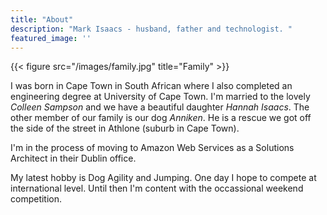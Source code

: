 ```yaml
---
title: "About"
description: "Mark Isaacs - husband, father and technologist. "
featured_image: ''
---
```

{{< figure src="/images/family.jpg" title="Family" >}}

I was born in Cape Town in South African where I also completed an engineering degree at University of Cape Town.
I'm married to the lovely _Colleen Sampson_ and we have a beautiful daughter _Hannah Isaacs_.
The other member of our family is our dog _Anniken_. He is a rescue we got off the side of the street in Athlone (suburb in Cape Town).

I'm in the process of moving to Amazon Web Services as a Solutions Architect in their Dublin office.

My latest hobby is Dog Agility and Jumping. One day I hope to compete at international level. Until then I'm content with the occassional weekend competition.